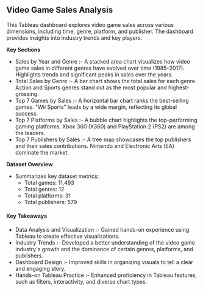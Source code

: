 <h2>Video Game Sales Analysis</h2>
This Tableau dashboard explores video game sales across various dimensions, including time, genre, platform, and publisher. The dashboard provides insights into industry trends and key players.                                      
<br>



<b>Key Sections</b>
- Sales by Year and Genre :- A stacked area chart visualizes how video game sales in different genres have evolved over time (1985–2017).
  Highlights trends and significant peaks in sales over the years.
- Total Sales by Genre :- A bar chart shows the total sales for each genre.
  Action and Sports genres stand out as the most popular and highest-grossing.
- Top 7 Games by Sales :- A horizontal bar chart ranks the best-selling games.
  "Wii Sports" leads by a wide margin, reflecting its global success.
- Top 7 Platforms by Sales :- A bubble chart highlights the top-performing gaming platforms.
  Xbox 360 (X360) and PlayStation 2 (PS2) are among the leaders.
- Top 7 Publishers by Sales :- A tree map showcases the top publishers and their sales contributions.
  Nintendo and Electronic Arts (EA) dominate the market.
  
<b>Dataset Overview</b>

- Summarizes key dataset metrics:
  - Total games: 11,493                  
  - Total genres: 12                   
  - Total platforms: 31               
  - Total publishers: 579                 

<h4>Key Takeaways</h4>


- Data Analysis and Visualization :- Gained hands-on experience using Tableau to create effective visualizations.
- Industry Trends :- Developed a better understanding of the video game industry's growth and the dominance of certain genres, platforms, and publishers.
- Dashboard Design :- Improved skills in organizing visuals to tell a clear and engaging story.
- Hands-on Tableau Practice :- Enhanced proficiency in Tableau features, such as filters, interactivity, and diverse chart types.
